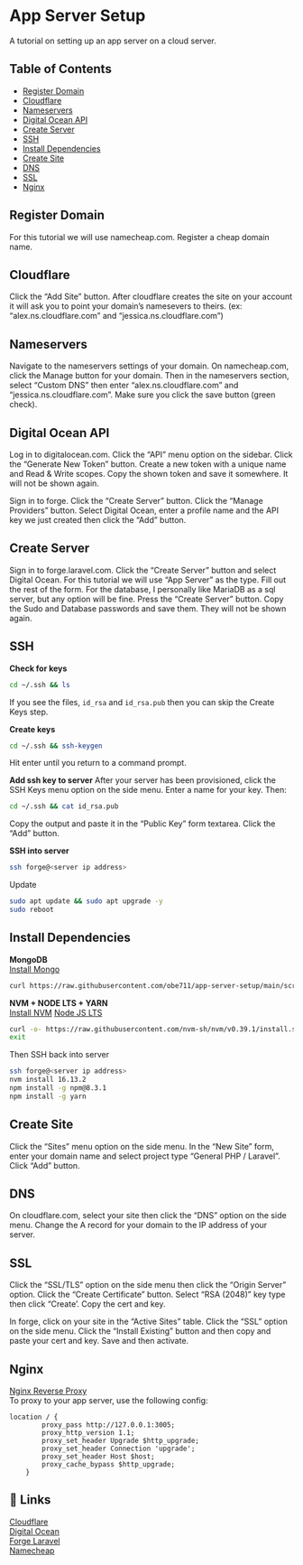 # App Server Setup

A tutorial on setting up an app server on a cloud server.

## Table of Contents

- [Register Domain](#register-domain)
- [Cloudflare](#cloudflare)
- [Nameservers](#nameservers)
- [Digital Ocean API](#digital-ocean-api)
- [Create Server](#create-server)
- [SSH](#ssh)
- [Install Dependencies](#install-dependencies)
- [Create Site](#create-site)
- [DNS](#dns)
- [SSL](#ssl)
- [Nginx](#nginx)

## Register Domain

For this tutorial we will use namecheap.com. Register a cheap domain name.

## Cloudflare

Click the “Add Site” button. After cloudflare creates the site on your account it will ask you to point your domain’s namesevers to theirs. (ex: “alex.ns.cloudflare.com” and “jessica.ns.cloudflare.com”)

## Nameservers

Navigate to the nameservers settings of your domain. On namecheap.com, click the Manage button for your domain. Then in the nameservers section, select “Custom DNS” then enter “alex.ns.cloudflare.com” and “jessica.ns.cloudflare.com”. Make sure you click the save button (green check).

## Digital Ocean API

Log in to digitalocean.com. Click the “API” menu option on the sidebar. Click the “Generate New Token” button. Create a new token with a unique name and Read & Write scopes. Copy the shown token and save it somewhere. It will not be shown again.

Sign in to forge. Click the “Create Server” button. Click the “Manage Providers” button. Select Digital Ocean, enter a profile name and the API key we just created then click the “Add” button.

## Create Server

Sign in to forge.laravel.com. Click the “Create Server” button and select Digital Ocean. For this tutorial we will use “App Server” as the type. Fill out the rest of the form. For the database, I personally like MariaDB as a sql server, but any option will be fine. Press the “Create Server” button. Copy the Sudo and Database passwords and save them. They will not be shown again.

## SSH

**Check for keys**

```bash
cd ~/.ssh && ls
```

If you see the files, `id_rsa` and `id_rsa.pub` then you can skip the Create Keys step.

**Create keys**

```bash
cd ~/.ssh && ssh-keygen
```

Hit enter until you return to a command prompt.

**Add ssh key to server**
After your server has been provisioned, click the SSH Keys menu option on the side menu. Enter a name for your key. Then:

```bash
cd ~/.ssh && cat id_rsa.pub
```

Copy the output and paste it in the “Public Key” form textarea. Click the “Add” button.

**SSH into server**

```bash
ssh forge@<server ip address>
```

Update

```bash
sudo apt update && sudo apt upgrade -y
sudo reboot
```

## Install Dependencies

**MongoDB**\
[Install Mongo](https://docs.mongodb.com/manual/tutorial/install-mongodb-on-ubuntu/)

```bash
curl https://raw.githubusercontent.com/obe711/app-server-setup/main/scripts/mongodb.sh | bash
```

**NVM + NODE LTS + YARN**\
[Install NVM](https://github.com/nvm-sh/nvm#install--update-script)
[Node JS LTS](https://nodejs.org/en/)

```bash
curl -o- https://raw.githubusercontent.com/nvm-sh/nvm/v0.39.1/install.sh | bash
exit
```

Then SSH back into server

```bash
ssh forge@<server ip address>
nvm install 16.13.2
npm install -g npm@8.3.1
npm install -g yarn
```

## Create Site

Click the “Sites” menu option on the side menu. In the “New Site” form, enter your domain name and select project type “General PHP / Laravel”. Click “Add” button.

## DNS

On cloudflare.com, select your site then click the “DNS” option on the side menu. Change the A record for your domain to the IP address of your server.

## SSL

Click the “SSL/TLS” option on the side menu then click the “Origin Server” option. Click the “Create Certificate” button. Select “RSA (2048)” key type then click “Create’. Copy the cert and key.

In forge, click on your site in the “Active Sites” table. Click the “SSL” option on the side menu. Click the “Install Existing” button and then copy and paste your cert and key. Save and then activate.

## Nginx

[Nginx Reverse Proxy](https://docs.nginx.com/nginx/admin-guide/web-server/reverse-proxy/#introduction)\
To proxy to your app server, use the following config:

```
location / {
        proxy_pass http://127.0.0.1:3005;
        proxy_http_version 1.1;
        proxy_set_header Upgrade $http_upgrade;
        proxy_set_header Connection 'upgrade';
        proxy_set_header Host $host;
        proxy_cache_bypass $http_upgrade;
    }
```

## 🔗 Links

[Cloudflare](https://dash.cloudflare.com/login)\
[Digital Ocean](https://www.digitalocean.com)\
[Forge Laravel](https://forge.laravel.com)\
[Namecheap](https://www.namecheap.com)
